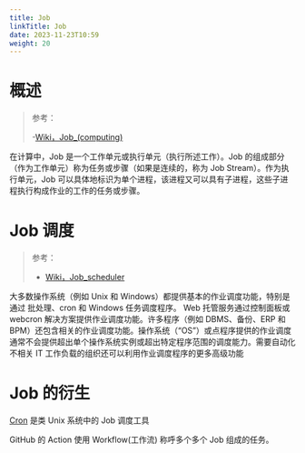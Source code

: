 ```yaml
---
title: Job
linkTitle: Job
date: 2023-11-23T10:59
weight: 20
---
```


# 概述

> 参考：
>
> -[Wiki，Job_(computing)](https://en.wikipedia.org/wiki/Job_(computing))

在计算中，Job 是一个工作单元或执行单元（执行所述工作）。Job 的组成部分（作为工作单元）称为任务或步骤（如果是连续的，称为 Job Stream）。作为执行单元，Job 可以具体地标识为单个进程，该进程又可以具有子进程，这些子进程执行构成作业的工作的任务或步骤。

# Job 调度

> 参考：
>
> - [Wiki，Job_scheduler](https://en.wikipedia.org/wiki/Job_scheduler)

大多数操作系统（例如 Unix 和 Windows）都提供基本的作业调度功能，特别是通过 批处理、cron 和 Windows 任务调度程序。 Web 托管服务通过控制面板或 webcron 解决方案提供作业调度功能。许多程序（例如 DBMS、备份、ERP 和 BPM）还包含相关的作业调度功能。操作系统（“OS”）或点程序提供的作业调度通常不会提供超出单个操作系统实例或超出特定程序范围的调度能力。需要自动化不相关 IT 工作负载的组织还可以利用作业调度程序的更多高级功能

# Job 的衍生

[Cron](/docs/1.操作系统/Linux%20管理/Linux%20系统管理工具/Cron.md) 是类 Unix 系统中的 Job 调度工具

GitHub 的 Action 使用 Workflow(工作流) 称呼多个多个 Job 组成的任务。
